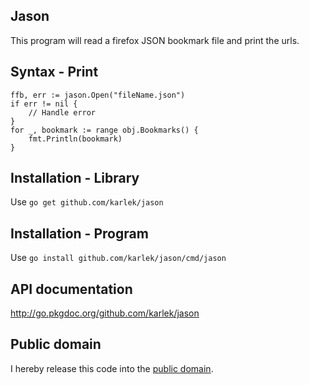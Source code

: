 Jason
-----
This program will read a firefox JSON bookmark file and print the urls.

Syntax - Print
--------------

	ffb, err := jason.Open("fileName.json")
	if err != nil {
		// Handle error
	}
	for _, bookmark := range obj.Bookmarks() {
		fmt.Println(bookmark)
	}

Installation - Library
------------
Use `go get github.com/karlek/jason`

Installation - Program
------------
Use `go install github.com/karlek/jason/cmd/jason`

API documentation
-----------------
http://go.pkgdoc.org/github.com/karlek/jason

Public domain
-------------
I hereby release this code into the [public domain](https://creativecommons.org/publicdomain/zero/1.0/).
